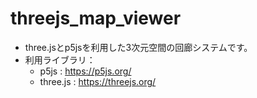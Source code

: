 # threejs_map_viewer
- three.jsとp5jsを利用した3次元空間の回廊システムです。
- 利用ライブラリ：
  - p5js : https://p5js.org/
  - three.js : https://threejs.org/



